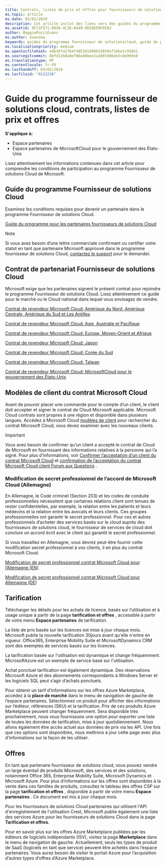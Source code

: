 ```yaml
---
title: Contrats, listes de prix et offres pour fournisseurs de solutions Cloud | Espace partenaires
ms.topic: article
ms.date: 03/01/2019
description: Cet article inclut des liens vers des guides du programme, des contrats de partenariat, des contrats client, des listes de prix et des offres pour fournisseurs de solutions Cloud.
ms.assetid: 9F11F571-D036-4C36-8440-8D20ED9F0CD2
author: MaggiePucciEvans
ms.author: evansma
keywords: guides du programme fournisseur de solutionscloud, guide du programme, contrats de partenariat, contrat client, listes de prix, offres
ms.localizationpriority: medium
ms.openlocfilehash: edb36fa2764f4853d1d99653859a716be1c958d1
ms.sourcegitcommit: 8bfd1358a0ef86e46bee2a1097d86de3c9e969e8
ms.translationtype: MT
ms.contentlocale: fr-FR
ms.lasthandoff: 03/02/2019
ms.locfileid: "9122236"
---
```

# <a name="cloud-solution-provider-program-guide-agreements-price-lists-and-offers"></a>Guide du programme fournisseur de solutions cloud, contrats, listes de prix et offres

**S'applique à:**

-  Espace partenaires
-  Espace partenaires de MicrosoftCloud pour le gouvernement des États-Unis


Lisez attentivement les informations contenues dans cet article pour comprendre les conditions de participation au programme Fournisseur de solutions Cloud de Microsoft. 

## <a name="cloud-solution-provider-program-guide"></a>Guide du programme Fournisseur de solutions Cloud

Examinez les conditions requises pour devenir un partenaire dans le programme Fournisseur de solutions Cloud.

[Guide du programme pour les partenaires fournisseurs de solutions Cloud](https://go.microsoft.com/fwlink/p/?LinkId=617100)

>[!Note]
>Si vous avez besoin d’une lettre commerciale confirmant ou certifier votre statut en tant que partenaire Microsoft approuvé dans le programme fournisseur de solutions Cloud, [contactez le support](https://partner.microsoft.com/pcv/servicerequests/create) pour le demander.

## <a name="cloud-solution-provider-partner-agreement"></a>Contrat de partenariat Fournisseur de solutions Cloud

Microsoft exige que les partenaires signent le présent contrat pour rejoindre le programme Fournisseur de solutions Cloud. Lisez attentivement ce guide pour le marché ou le Cloud national dans lequel vous envisagez de vendre.

[Contrat de revendeur Microsoft Cloud: Amérique du Nord, Amérique Centrale, Amérique du Sud et Les Antilles](https://download.microsoft.com/download/2/C/8/2C8CAC17-FCE7-4F51-9556-4D77C7022DF5/MCRA2018_AOC_ENG_Sep2018_CR.pdf)

[Contrat de revendeur Microsoft Cloud: Asie, Australie et Pacifique](https://download.microsoft.com/download/2/C/8/2C8CAC17-FCE7-4F51-9556-4D77C7022DF5/MCRA2018_APOC_ENG_Mar2019_CR.pdf)

[Contrat de revendeur Microsoft Cloud: Europe, Moyen-Orient et Afrique](https://download.microsoft.com/download/2/C/8/2C8CAC17-FCE7-4F51-9556-4D77C7022DF5/MCRA2018_EOC_ENG_Sep2018_CR.pdf)

[Contrat de revendeur Microsoft Cloud: Japon](https://download.microsoft.com/download/2/C/8/2C8CAC17-FCE7-4F51-9556-4D77C7022DF5/MCRA2018_JPN_ENG_Sep2018_CR.pdf)

[Contrat de revendeur Microsoft Cloud: Corée du Sud](https://download.microsoft.com/download/2/C/8/2C8CAC17-FCE7-4F51-9556-4D77C7022DF5/MCRA2018_KOR_ENG_Sep2018_CR.pdf)

[Contrat de revendeur Microsoft Cloud: Taïwan](https://download.microsoft.com/download/2/C/8/2C8CAC17-FCE7-4F51-9556-4D77C7022DF5/MCRA2018_TAI_ENG_Sep2018_CR.pdf)

[Contrat de revendeur Microsoft Cloud: MicrosoftCloud pour le gouvernement des États-Unis](https://download.microsoft.com/download/2/C/8/2C8CAC17-FCE7-4F51-9556-4D77C7022DF5/MCRA2018_AOC_USGCC_ENG_Feb2019_CR.pdf)

## <a name="microsoft-cloud-agreement-customer-templates"></a>Modèles de client du contrat Microsoft Cloud

Avant de pouvoir placer une commande pour le compte d’un client, le client doit accepter et signer le contrat de Cloud Microsoft applicable. Microsoft Cloud contrats sont propres à une région et disponible dans plusieurs langues. Accédez à Microsoft Cloud [modèles de client](agreements.md) pour rechercher du contrat Microsoft Cloud, vous devez examiner avec les nouveaux clients.

>[!IMPORTANT]
>Vous avez besoin de confirmer qu’un client a accepté le contrat de Cloud de Microsoft en fournissant des informations relatives à la personne qui l’a signé. Pour plus d’informations, voir [Confirmer l’acceptation d’un client du contrat Microsoft Cloud](confirm-consent.md) et [confirmation de l’acceptation du contrat Microsoft Cloud client Forum aux Questions](confirm-consent-faq.md) .

### <a name="professional-secrecy-amendment-to-the-microsoft-cloud-agreement-germany"></a>Modification de secret professionnel de l’accord de Microsoft Cloud (Allemagne)

En Allemagne, le Code criminel (Section 203) et les codes de conduite professionnelles nécessitent que certaines relations client sont tenues de rester confidentielles, par exemple, la relation entre les patients et leurs médecins et la relation entre les avocats et leurs clients. Ces groupes professionnelles ont garantir le secret professionnel. Pour ces et autres professionnels d’acheter des services basés sur le cloud auprès des fournisseurs de solutions cloud, le fournisseur de services de cloud doit conclure un accord écrit avec le client qui garantit le secret professionnel. 

Si vous travaillez en Allemagne, vous devrez peut-être fournir cette modification secret professionnel à vos clients, il en plus du contrat Microsoft Cloud.

[Modification de secret professionnel contrat Microsoft Cloud pour l’Allemagne (EN)](https://go.microsoft.com/fwlink/?linkid=2030827&clcid=0x409)

[Modification de secret professionnel contrat Microsoft Cloud pour Allemagne (DE)](https://go.microsoft.com/fwlink/?linkid=2030827&clcid=0x407)


## <a name="pricing"></a>Tarification


Télécharger les détails pour les achats de licence, basés sur l’utilisation et à usage unique à partir de la page **tarification et offres** , accessible à partir de votre menu **Espace partenaires** de tarification. 

La liste de prix basée sur les licences est mise à jour chaque mois. Microsoft publie la nouvelle tarification 30jours avant qu'elle n'entre en vigueur. Office365, Enterprise Mobility Suite et MicrosoftDynamics CRM sont des exemples de services basés sur les licences. 

La tarification basée sur l'utilisation est dynamique et change fréquemment. MicrosoftAzure est un exemple de service basé sur l'utilisation.

Achat ponctuel tarification est également dynamique. Des réservations Microsoft Azure et des abonnements correspondants à Windows Server et les logiciels SQL peut s’agir d’achats ponctuels. 

Pour obtenir un tarif d’informations sur les offres Azure Marketplace, accédez à la **place de marché** dans le menu de navigation de gauche de l’espace partenaires. Sélectionnez un produit pour afficher des informations sur l’éditeur, références (SKU) et la tarification. Prix de ces produits Azure Marketplace peuvent changer fréquemment. Sera disponible très prochainement, nous vous fournissons une option pour exporter une liste de toutes les données de tarification, mise à jour quotidiennement. Nous allons également être accès actuel aux données de prix via les API. Une fois que ces options sont disponibles, nous mettrons à jour cette page avec plus d’informations sur la façon de les utiliser.

## <a name="offers"></a>Offres


En tant que partenaire fournisseur de solutions cloud, vous pouvez vendre un large éventail de produits Microsoft, des services et des solutions, notamment Office 365, Enterprise Mobility Suite, Microsoft Dynamics et Microsoft Azure. Pour plus d’informations sur les offres sont disponibles à la vente dans ces familles de produits, consultez le tableau des offres CSP sur la page **tarification et offres** , disponible à partir de votre menu **Espace partenaires** . Ce document est mis à jour chaque mois.

Pour les fournisseurs de solutions Cloud partenaires qui utilisent l'API d'enregistrement de l'utilisation Crest, Microsoft publie également une liste des services Azure pour les fournisseurs de solutions Cloud dans la page **Tarification et offres**.

Pour en savoir plus sur les offres Azure Marketplace publiées par les éditeurs de logiciels indépendants (ISV), visitez la page **Marketplace** dans le menu de navigation de gauche. Actuellement, seuls les types de produit de SaaS (logiciels en tant que service) peuvent être achetés dans l’espace partenaires. Vous aurez besoin de visiter le portail Azure pour l’acquisition d’autres types d’offres d’Azure Marketplace.


